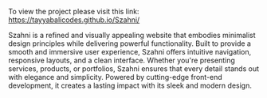 To view the project please visit this link: https://tayyabalicodes.github.io/Szahni/

Szahni is a refined and visually appealing website that embodies minimalist design principles while delivering powerful functionality. Built to provide a smooth and immersive user experience, Szahni offers intuitive navigation, responsive layouts, and a clean interface. Whether you're presenting services, products, or portfolios, Szahni ensures that every detail stands out with elegance and simplicity. Powered by cutting-edge front-end development, it creates a lasting impact with its sleek and modern design.
